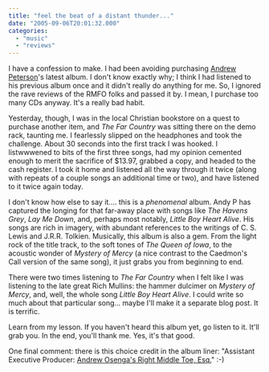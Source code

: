 ```yaml
---
title: "feel the beat of a distant thunder..."
date: "2005-09-06T20:01:32.000"
categories: 
  - "music"
  - "reviews"
---
```


I have a confession to make. I had been avoiding purchasing [Andrew Peterson](http://www.andrew-peterson.com/)'s latest album. I don't know exactly why; I think I had listened to his previous album once and it didn't really do anything for me. So, I ignored the rave reviews of the RMFO folks and passed it by. I mean, I purchase too many CDs anyway. It's a really bad habit.

Yesterday, though, I was in the local Christian bookstore on a quest to purchase another item, and _The Far Country_ was sitting there on the demo rack, taunting me. I fearlessly slipped on the headphones and took the challenge. About 30 seconds into the first track I was hooked. I listwwwened to bits of the first three songs, had my opinion cemented enough to merit the sacrifice of $13.97, grabbed a copy, and headed to the cash register. I took it home and listened all the way through it twice (along with repeats of a couple songs an additional time or two), and have listened to it twice again today.

I don't know how else to say it.... this is a _phenomenal_ album. Andy P has captured the longing for that far-away place with songs like _The Havens Grey_, _Lay Me Down_, and, perhaps most notably, _Little Boy Heart Alive_. His songs are rich in imagery, with abundant references to the writings of C. S. Lewis and J.R.R. Tolkien. Musically, this album is also a gem. From the light rock of the title track, to the soft tones of _The Queen of Iowa_, to the acoustic wonder of _Mystery of Mercy_ (a nice contrast to the Caedmon's Call version of the same song), it just grabs you from beginning to end.

There were two times listening to _The Far Country_ when I felt like I was listening to the late great Rich Mullins: the hammer dulcimer on _Mystery of Mercy_, and, well, the whole song _Little Boy Heart Alive_. I could write so much about that particular song... maybe I'll make it a separate blog post. It is terrific.

Learn from my lesson. If you haven't heard this album yet, go listen to it. It'll grab you. In the end, you'll thank me. Yes, it's that good.

One final comment: there is this choice credit in the album liner: "Assistant Executive Producer: [Andrew Osenga's Right Middle Toe, Esq.](http://www.andrewosenga.com/blog/2005/05/14/this-little-piggy/)" :-)
